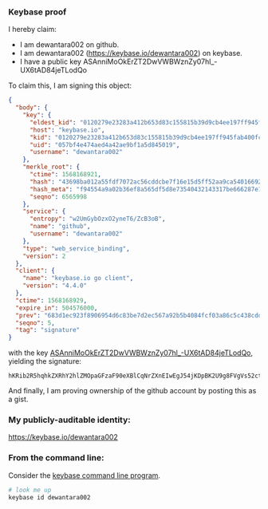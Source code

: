 ### Keybase proof

I hereby claim:

  * I am dewantara002 on github.
  * I am dewantara002 (https://keybase.io/dewantara002) on keybase.
  * I have a public key ASAnniMoOkErZT2DwVWBWznZy07hl_-UX6tAD84jeTLodQo

To claim this, I am signing this object:

```json
{
  "body": {
    "key": {
      "eldest_kid": "0120279e23283a412b653d83c155815b39d9cb4ee197ff945fab400fce237932e8750a",
      "host": "keybase.io",
      "kid": "0120279e23283a412b653d83c155815b39d9cb4ee197ff945fab400fce237932e8750a",
      "uid": "057bf4e474aed4a42ae9bf1a5d845019",
      "username": "dewantara002"
    },
    "merkle_root": {
      "ctime": 1568168921,
      "hash": "43698ba012a55fdf7072ac56cddcbe7f16e15d5ff52aa9ca540166928730145cfbe8ec3fbca4dc58bb4f3a030e2a47020927b4b0f47fd37ea2aa02da2dbfadd4",
      "hash_meta": "f94554a9a02b36ef8a565df5d8e73540432143317be666287e1027c5aefb2957",
      "seqno": 6565998
    },
    "service": {
      "entropy": "w2UmGybOzxO2yneT6/ZcB3oB",
      "name": "github",
      "username": "dewantara002"
    },
    "type": "web_service_binding",
    "version": 2
  },
  "client": {
    "name": "keybase.io go client",
    "version": "4.4.0"
  },
  "ctime": 1568168929,
  "expire_in": 504576000,
  "prev": "683d1ec923f8906954d6c83be7d2ec567a92b5b4084fcf03a86c5c438cdd3e8e",
  "seqno": 5,
  "tag": "signature"
}
```

with the key [ASAnniMoOkErZT2DwVWBWznZy07hl_-UX6tAD84jeTLodQo](https://keybase.io/dewantara002), yielding the signature:

```
hKRib2R5hqhkZXRhY2hlZMOpaGFzaF90eXBlCqNrZXnEIwEgJ54jKDpBK2U9g8FVgVs52ctO4Zf/lF+rQA/OI3ky6HUKp3BheWxvYWTESpcCBcQgaD0eySP4kGlU1sg759LsVnqStbQIT88DqGxcQ4zdPo7EIFMTXyhuTiu2kbj700kthipkL0wAnTz/JFOFIsSy8q7IAgHCo3NpZ8RANWz5v7gZXWVJk8HcvS6t5Epduj5wIjlG5hVrAOa5FUPzaEr/AvoBi1LJS/ec1uYET9Wp0NynYDid692hpVApD6hzaWdfdHlwZSCkaGFzaIKkdHlwZQildmFsdWXEIIpaed6fQDRRipz+koukCvoZGCDhMu8DR9l3400k7Vooo3RhZ80CAqd2ZXJzaW9uAQ==

```

And finally, I am proving ownership of the github account by posting this as a gist.

### My publicly-auditable identity:

https://keybase.io/dewantara002

### From the command line:

Consider the [keybase command line program](https://keybase.io/download).

```bash
# look me up
keybase id dewantara002
```
